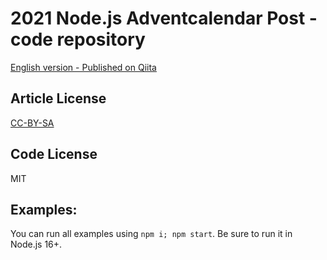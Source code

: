 # 2021 Node.js Adventcalendar Post - code repository

[English version - Published on Qiita](https://qiita.com/martinheidegger/425112e84f7c12148d90)

## Article License

[CC-BY-SA](https://creativecommons.org/licenses/by-nc-sa/4.0/)

## Code License

MIT

## Examples:

You can run all examples using `npm i; npm start`. Be sure to run it in Node.js 16+.
